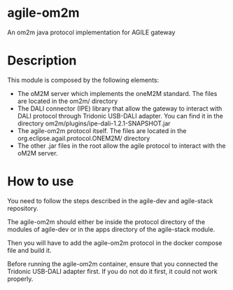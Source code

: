 <!--
# Copyright (C) 2018 SRC Solution.
# All rights reserved. This program and the accompanying materials
# are made available under the terms of the Eclipse Public License 2.0
# which accompanies this distribution, and is available at
# https://www.eclipse.org/legal/epl-2.0/
#
# SPDX-License-Identifier: EPL-2.0
# 
# Contributors:
#     SRC Solution - Pilot Things / GFA - initial API and implementation
-->

# agile-om2m
An om2m java protocol implementation for AGILE gateway

# Description
This module is composed by the following elements:
* The oM2M server which implements the oneM2M standard. The files are located in the om2m/ directory
* The DALI connector (IPE) library that allow the gateway to interact with DALI protocol through Tridonic USB-DALI adapter. You can find it in the directory om2m/plugins/ipe-dali-1.2.1-SNAPSHOT.jar
* The agile-om2m protocol itself. The files are located in the org.eclipse.agail.protocol.ONEM2M/ directory
* The other .jar files in the root allow the agile protocol to interact with the oM2M server.

# How to use
You need to follow the steps described in the agile-dev and agile-stack repository.

The agile-om2m should either be inside the protocol directory of the modules of agile-dev or in the apps directory of the agile-stack module.

Then you will have to add the agile-om2m protocol in the docker compose file and build it.

Before running the agile-om2m container, ensure that you connected the Tridonic USB-DALI adapter first. If you do not do it first, it could not work properly.
